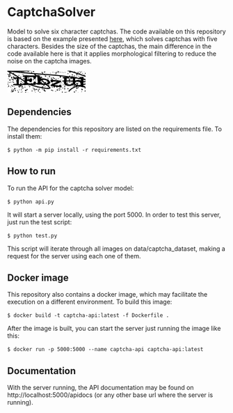 # CaptchaSolver

Model to solve six character captchas. The code available on this repository is based on the example presented [here](https://keras.io/examples/vision/captcha_ocr/), which solves captchas with five characters. Besides the size of the captchas, the main difference in the code available here is that it applies morphological filtering to reduce the noise on the captcha images.

![Example of captcha used to train the model](data/captcha_dataset/1EbzUd.png)

## Dependencies

The dependencies for this repository are listed on the requirements file. To install them:

```
$ python -m pip install -r requirements.txt
```

## How to run

To run the API for the captcha solver model:

```
$ python api.py
```

It will start a server locally, using the port 5000. In order to test this server, just run the test script:

```
$ python test.py
```

This script will iterate through all images on data/captcha_dataset, making a request for the server using each one of them.

## Docker image

This repository also contains a docker image, which may facilitate the execution on a different environment. To build this image:

```
$ docker build -t captcha-api:latest -f Dockerfile .
```

After the image is built, you can start the server just running the image like this:

```
$ docker run -p 5000:5000 --name captcha-api captcha-api:latest
```

## Documentation

With the server running, the API documentation may be found on http://localhost:5000/apidocs (or any other base url where the server is running).